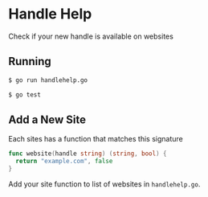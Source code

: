 # Handle Help

Check if your new handle is available on websites

## Running

```bash
$ go run handlehelp.go
```

```bash
$ go test
```

## Add a New Site

Each sites has a function that matches this signature

```go
func website(handle string) (string, bool) {
  return "example.com", false
}
```

Add your site function to list of websites in `handlehelp.go`.
